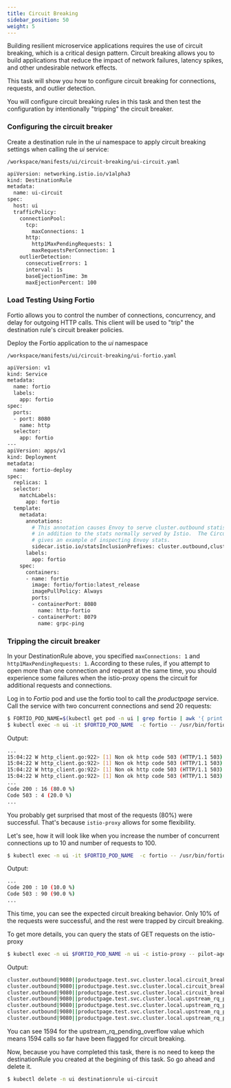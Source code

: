 ```yaml
---
title: Circuit Breaking
sidebar_position: 50
weight: 5
---
```


Building resilient microservice applications requires the use of circuit breaking, which is a critical design pattern. Circuit breaking allows you to build applications that reduce the impact of network failures, latency spikes, and other undesirable network effects.

This task will show you how to configure circuit breaking for connections, requests, and outlier detection.

You will configure circuit breaking rules in this task and then test the configuration by intentionally "tripping" the circuit breaker.


### Configuring the circuit breaker
Create a destination rule in the *ui* namespace to apply circuit breaking settings when calling the *ui* service:
```
/workspace/manifests/ui/circuit-breaking/ui-circuit.yaml
```
```bash
apiVersion: networking.istio.io/v1alpha3
kind: DestinationRule
metadata:
  name: ui-circuit
spec:
  host: ui
  trafficPolicy:
    connectionPool:
      tcp:
        maxConnections: 1
      http:
        http1MaxPendingRequests: 1
        maxRequestsPerConnection: 1
    outlierDetection:
      consecutiveErrors: 1
      interval: 1s
      baseEjectionTime: 3m
      maxEjectionPercent: 100
```

### Load Testing Using Fortio
Fortio allows you to control the number of connections, concurrency, and delay for outgoing HTTP calls. This client will be used to "trip" the destination rule's circuit breaker policies.

Deploy the Fortio application to the *ui* namespace
```
/workspace/manifests/ui/circuit-breaking/ui-fortio.yaml
```
```bash
apiVersion: v1
kind: Service
metadata:
  name: fortio
  labels:
    app: fortio
spec:
  ports:
  - port: 8080
    name: http
  selector:
    app: fortio
---
apiVersion: apps/v1
kind: Deployment
metadata:
  name: fortio-deploy
spec:
  replicas: 1
  selector:
    matchLabels:
      app: fortio
  template:
    metadata:
      annotations:
        # This annotation causes Envoy to serve cluster.outbound statistics via 15000/stats
        # in addition to the stats normally served by Istio.  The Circuit Breaking example task
        # gives an example of inspecting Envoy stats.
        sidecar.istio.io/statsInclusionPrefixes: cluster.outbound,cluster_manager,listener_manager,http_mixer_filter,tcp_mixer_filter,server,cluster.xds-grpc
      labels:
        app: fortio
    spec:
      containers:
      - name: fortio
        image: fortio/fortio:latest_release
        imagePullPolicy: Always
        ports:
        - containerPort: 8080
          name: http-fortio
        - containerPort: 8079
          name: grpc-ping
```

### Tripping the circuit breaker
In your DestinationRule above, you specified `maxConnections: 1` and `http1MaxPendingRequests: 1`. According to these rules, if you attempt to open more than one connection and request at the same time, you should experience some failures when the istio-proxy opens the circuit for additional requests and connections.

Log in to *Fortio* pod and use the fortio tool to call the *productpage* service. Call the service with two concurrent connections and send 20 requests:
```bash
$ FORTIO_POD_NAME=$(kubectl get pod -n ui | grep fortio | awk '{ print $1 }')
$ kubectl exec -n ui -it $FORTIO_POD_NAME  -c fortio -- /usr/bin/fortio load -c 2 -qps 0 -n 20 http://ui/home
```
Output:
```bash
...
15:04:22 W http_client.go:922> [1] Non ok http code 503 (HTTP/1.1 503)
15:04:22 W http_client.go:922> [1] Non ok http code 503 (HTTP/1.1 503)
15:04:22 W http_client.go:922> [1] Non ok http code 503 (HTTP/1.1 503)
15:04:22 W http_client.go:922> [1] Non ok http code 503 (HTTP/1.1 503)
...
Code 200 : 16 (80.0 %)
Code 503 : 4 (20.0 %)
...
```
You probably get surprised that most of the requests (80%) were successful. That's because `istio-proxy` allows for some flexibility. 

Let's see, how it will look like when you increase the number of concurrent connections up to 10 and number of requests to 100.
```bash
$ kubectl exec -n ui -it $FORTIO_POD_NAME  -c fortio -- /usr/bin/fortio load -c 10 -qps 0 -n 100 http://ui/home
```
Output:
```bash
...
Code 200 : 10 (10.0 %)
Code 503 : 90 (90.0 %)
...
```
This time, you can see the expected circuit breaking behavior. Only 10% of the requests were successful, and the rest were trapped by circuit breaking.

To get more details, you can query the stats of GET requests on the istio-proxy 
```bash
$ kubectl exec -n ui $FORTIO_POD_NAME -n ui -c istio-proxy -- pilot-agent request GET stats | grep ui | grep pending
```
Output:
```bash
cluster.outbound|9080||productpage.test.svc.cluster.local.circuit_breakers.default.remaining_pending: 1
cluster.outbound|9080||productpage.test.svc.cluster.local.circuit_breakers.default.rq_pending_open: 0
cluster.outbound|9080||productpage.test.svc.cluster.local.circuit_breakers.high.rq_pending_open: 0
cluster.outbound|9080||productpage.test.svc.cluster.local.upstream_rq_pending_active: 0
cluster.outbound|9080||productpage.test.svc.cluster.local.upstream_rq_pending_failure_eject: 0
cluster.outbound|9080||productpage.test.svc.cluster.local.upstream_rq_pending_overflow: 1594
cluster.outbound|9080||productpage.test.svc.cluster.local.upstream_rq_pending_total: 469
```
You can see 1594 for the upstream_rq_pending_overflow value which means 1594 calls so far have been flagged for circuit breaking.

Now, because you have completed this task, there is no need to keep the destinationRule you created at the begining of this task. So go ahead and delete it.
```bash
$ kubectl delete -n ui destinationrule ui-circuit
```